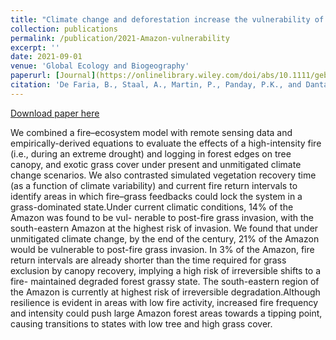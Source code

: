 ```yaml
---
title: "Climate change and deforestation increase the vulnerability of Amazonian forests to post-fire grass invasion"
collection: publications
permalink: /publication/2021-Amazon-vulnerability
excerpt: ''
date: 2021-09-01
venue: 'Global Ecology and Biogeography'
paperurl: [Journal](https://onlinelibrary.wiley.com/doi/abs/10.1111/geb.13388){: .btn--research}
citation: 'De Faria, B., Staal, A., Martin, P., Panday, P.K., and Dantas, V. (2021). &quot;Climate change and fragmentation boost post-fire grass invasion of Amazonian forests.&quot; <i>Global Ecology and Biogeography</i>. .'
---
```


[Download paper here](http://prajjwalpanday.github.io/files/pdf/DeFaria_Panday_et_al_2021.pdf)

We combined a fire–ecosystem model with remote sensing data and empirically-derived equations to evaluate the effects of a high-intensity fire (i.e., during an extreme drought) and logging in forest edges on tree canopy, and exotic grass cover under present and unmitigated climate change scenarios. We also contrasted simulated vegetation recovery time (as a function of climate variability) and current fire return intervals to identify areas in which fire–grass feedbacks could lock the system in a grass-dominated state.Under current climatic conditions, 14% of the Amazon was found to be vul- nerable to post-fire grass invasion, with the south-eastern Amazon at the highest risk of invasion. We found that under unmitigated climate change, by the end of the century, 21% of the Amazon would be vulnerable to post-fire grass invasion. In 3% of the Amazon, fire return intervals are already shorter than the time required for grass exclusion by canopy recovery, implying a high risk of irreversible shifts to a fire- maintained degraded forest grassy state. The south-eastern region of the Amazon is currently at highest risk of irreversible degradation.Although resilience is evident in areas with low fire activity, increased fire frequency and intensity could push large Amazon forest areas towards a tipping point, causing transitions to states with low tree and high grass cover.
